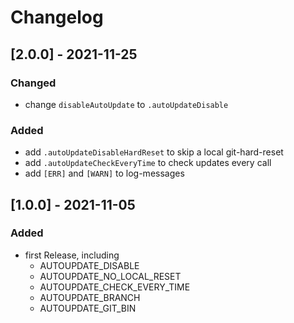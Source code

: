 # Changelog

## [2.0.0] - 2021-11-25
### Changed
 - change ``disableAutoUpdate`` to ``.autoUpdateDisable``

### Added
 - add ``.autoUpdateDisableHardReset`` to skip a local git-hard-reset
 - add ``.autoUpdateCheckEveryTime`` to check updates every call
 - add ``[ERR]`` and ``[WARN]`` to log-messages

## [1.0.0] - 2021-11-05
### Added
 - first Release, including
   - AUTOUPDATE_DISABLE
   - AUTOUPDATE_NO_LOCAL_RESET
   - AUTOUPDATE_CHECK_EVERY_TIME
   - AUTOUPDATE_BRANCH
   - AUTOUPDATE_GIT_BIN
